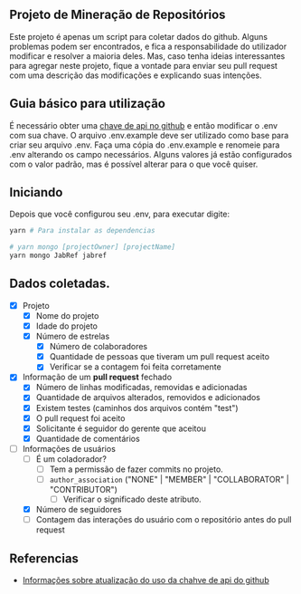 ## Projeto de Mineração de Repositórios

Este projeto é apenas um script para coletar dados do github.
Alguns problemas podem ser encontrados, e fica a responsabilidade do utilizador modificar e resolver a maioria deles. 
Mas, caso tenha ideias interessantes para agregar neste projeto, fique a vontade para enviar seu pull request com uma descrição das modificações e explicando suas intenções.

## Guia básico para utilização

É necessário obter uma [chave de api no github]((https://docs.github.com/pt/github/authenticating-to-github/keeping-your-account-and-data-secure/creating-a-personal-access-token)) e então modificar o .env com sua chave.
O arquivo .env.example deve ser utilizado como base para criar seu arquivo .env.
Faça uma cópia do .env.example e renomeie para .env alterando os campo necessários.
Alguns valores já estão configurados com o valor padrão, mas é possível alterar para o que você quiser.

## Iniciando

Depois que você configurou seu .env, para executar digite:

```bash
yarn # Para instalar as dependencias

# yarn mongo [projectOwner] [projectName]
yarn mongo JabRef jabref
```

## Dados coletadas.

- [x] Projeto
  - [x] Nome do projeto
  - [x] Idade do projeto
  - [x] Número de estrelas
    - [x] Número de colaboradores
    - [x] Quantidade de pessoas que tiveram um pull request aceito
    - [x] Verificar se a contagem foi feita corretamente
- [x] Informação de um **pull request** fechado
  - [x] Número de linhas modificadas, removidas e adicionadas
  - [x] Quantidade de arquivos alterados, removidos e adicionados
  - [x] Existem testes (caminhos dos arquivos contém "test")
  - [x] O pull request foi aceito
  - [x] Solicitante é seguidor do gerente que aceitou
  - [x] Quantidade de comentários
- [ ] Informações de usuários
  - [ ] É um coladorador?
    - [ ] Tem a permissão de fazer commits no projeto.
    - [ ] `author_association` ("NONE" | "MEMBER" | "COLLABORATOR" | "CONTRIBUTOR")
      - [ ] Verificar o significado deste atributo.
  - [x] Número de seguidores
  - [ ] Contagem das interações do usuário com o repositório antes do pull request

## Referencias

* [Informações sobre atualização do uso da chahve de api do github](https://developer.github.com/changes/2020-02-10-deprecating-auth-through-query-param/)
